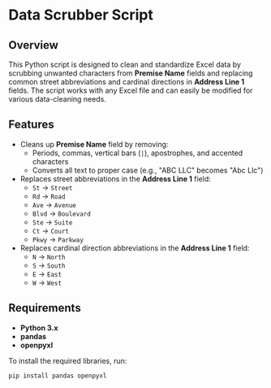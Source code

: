 # Data Scrubber Script

## Overview

This Python script is designed to clean and standardize Excel data by scrubbing unwanted characters from **Premise Name** fields and replacing common street abbreviations and cardinal directions in **Address Line 1** fields. The script works with any Excel file and can easily be modified for various data-cleaning needs.

## Features

- Cleans up **Premise Name** field by removing:
  - Periods, commas, vertical bars (`|`), apostrophes, and accented characters
  - Converts all text to proper case (e.g., "ABC LLC" becomes "Abc Llc")
- Replaces street abbreviations in the **Address Line 1** field:
  - `St` → `Street`
  - `Rd` → `Road`
  - `Ave` → `Avenue`
  - `Blvd` → `Boulevard`
  - `Ste` → `Suite`
  - `Ct` → `Court`
  - `Pkwy` → `Parkway`
- Replaces cardinal direction abbreviations in the **Address Line 1** field:
  - `N` → `North`
  - `S` → `South`
  - `E` → `East`
  - `W` → `West`
  
## Requirements

- **Python 3.x**
- **pandas**
- **openpyxl**

To install the required libraries, run:
```bash
pip install pandas openpyxl

